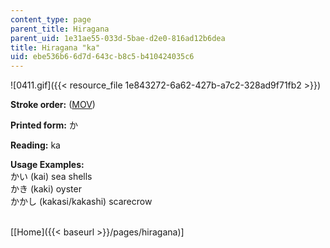 ```yaml
---
content_type: page
parent_title: Hiragana
parent_uid: 1e31ae55-033d-5bae-d2e0-816ad12b6dea
title: Hiragana "ka"
uid: ebe536b6-6d7d-643c-b8c5-b410424035c6
---
```


![0411.gif]({{< resource_file 1e843272-6a62-427b-a7c2-328ad9f71fb2 >}})

**Stroke order:** ([MOV](http://www.archive.org/download/MITRES21F.01S10_HIRAGANA_CHARACTERS/0411.mov))

**Printed form:** か

**Reading:** ka

**Usage Examples:**  
かい (kai) sea shells  
かき (kaki) oyster  
かかし (kakasi/kakashi) scarecrow  
 

\[[Home]({{< baseurl >}}/pages/hiragana)\]